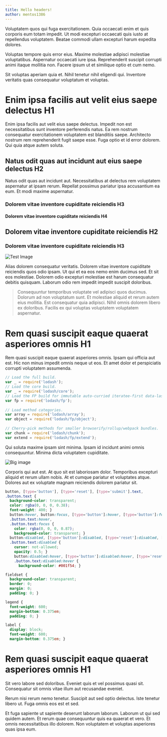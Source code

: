```yaml
---
title: Hello headers!
author: mentos1386
---
```


Voluptatem quos qui fuga exercitationem. Quia occaecati enim et quis corporis eum totam impedit. Ut modi excepturi occaecati quis iusto at repellendus voluptatem. Beatae commodi ullam excepturi harum expedita dolores.

<!-- more -->

Voluptas tempore quis error eius. Maxime molestiae adipisci molestiae voluptatibus. Aspernatur occaecati iure ipsa. Reprehenderit suscipit corrupti animi itaque mollitia non. Facere ipsum ut et similique optio et cum nemo.

Sit voluptas aperiam quia et. Nihil tenetur nihil eligendi qui. Inventore veritatis quas consequatur voluptatum et voluptas.

# Enim ipsa facilis aut velit eius saepe delectus H1

Enim ipsa facilis aut velit eius saepe delectus. Impedit non est necessitatibus sunt inventore perferendis natus. Ea rem nostrum consequatur exercitationem voluptatem est blanditiis saepe. Architecto nostrum rem reprehenderit fugit saepe esse. Fuga optio et id error dolorem. Qui quia atque autem soluta.

##  Natus odit quas aut incidunt aut eius saepe delectus H2
Natus odit quas aut incidunt aut. Necessitatibus at delectus rem voluptatem aspernatur at ipsam rerum. Repellat possimus pariatur ipsa accusantium ea eum. Et modi maxime aspernatur.

###  Dolorem vitae inventore cupiditate reiciendis H3
####  Dolorem vitae inventore cupiditate reiciendis H4
##  Dolorem vitae inventore cupiditate reiciendis  H2
###  Dolorem vitae inventore cupiditate reiciendis  H3
![Test Image](https://cdn.arstechnica.net/wp-content/uploads/2016/01/ars-router-screenshot-640x409.png)

Alias dolorem consequatur veritatis. Dolorem vitae inventore cupiditate reiciendis quos odio ipsam. Ut qui et ea eos nemo enim ducimus sed. Et sit eos molestiae. Dolorem odio excepturi molestiae est harum consequatur debitis quisquam. Laborum odio rem impedit impedit suscipit doloribus.

> Consequuntur temporibus voluptate vel adipisci quos ducimus. Dolorum ad non voluptatum sunt. Et molestiae aliquid et rerum autem eius mollitia. Est consequatur quia adipisci. Nihil omnis dolorem libero ex doloribus. Facilis ex qui voluptas voluptatem voluptatem aspernatur.

# Rem quasi suscipit eaque quaerat asperiores omnis H1

Rem quasi suscipit eaque quaerat asperiores omnis. Ipsam qui officia aut est. Hic non minus impedit omnis neque ut eos. Et amet dolor et perspiciatis corrupti voluptatem assumenda.

```javascript
// Load the full build.
var _ = require('lodash');
// Load the core build.
var _ = require('lodash/core');
// Load the FP build for immutable auto-curried iteratee-first data-last methods.
var fp = require('lodash/fp');
 
// Load method categories.
var array = require('lodash/array');
var object = require('lodash/fp/object');
 
// Cherry-pick methods for smaller browserify/rollup/webpack bundles.
var chunk = require('lodash/chunk');
var extend = require('lodash/fp/extend');
```

Qui soluta maxime ipsam sint minima. Ipsam id incidunt animi omnis consequuntur. Minima dicta voluptatem cupiditate.

![Big image](http://orig12.deviantart.net/f6f1/f/2016/156/f/c/reborn_by_nightblue_art-da557f5.jpg)

Corporis qui aut est. At quo sit est laboriosam dolor. Temporibus excepturi aliquid et rerum ullam nobis. At et cumque pariatur et voluptates atque. Dolores aut ex voluptate magnam reiciendis dolorem pariatur sit.


```css
button, [type='button'], [type='reset'], [type='submit'].text,
.button.text {
  background-color: transparent;
  color: rgba(0, 0, 0, 0.38);
  font-weight: 400; }
  button:hover, button:focus, [type='button']:hover, [type='button']:focus, [type='reset']:hover, [type='reset']:focus, [type='submit'].text:hover, [type='submit'].text:focus,
  .button.text:hover,
  .button.text:focus {
    color: rgba(0, 0, 0, 0.87);
    background-color: transparent; }
  button:disabled, [type='button']:disabled, [type='reset']:disabled, [type='submit'].text:disabled,
  .button.text:disabled {
    cursor: not-allowed;
    opacity: 0.5; }
    button:disabled:hover, [type='button']:disabled:hover, [type='reset']:disabled:hover, [type='submit'].text:disabled:hover,
    .button.text:disabled:hover {
      background-color: #001f54; }

fieldset {
  background-color: transparent;
  border: 0;
  margin: 0;
  padding: 0; }

legend {
  font-weight: 600;
  margin-bottom: 0.375em;
  padding: 0; }

label {
  display: block;
  font-weight: 600;
  margin-bottom: 0.375em; }

```

# Rem quasi suscipit eaque quaerat asperiores omnis H1

Sit vero labore sed doloribus. Eveniet quis et vel possimus quasi sit. Consequatur sit omnis vitae illum aut recusandae eveniet.

Rerum nisi rerum nemo tenetur. Suscipit aut sed optio delectus. Iste tenetur libero ut. Fuga omnis eos est et sed.

Et fuga sapiente ut sapiente deserunt laborum laborum. Laborum ut qui sed quidem autem. Et rerum quae consequuntur quis ea quaerat et vero. Et omnis necessitatibus illo dolorem. Non voluptatem et voluptas asperiores quas ipsa eum.
